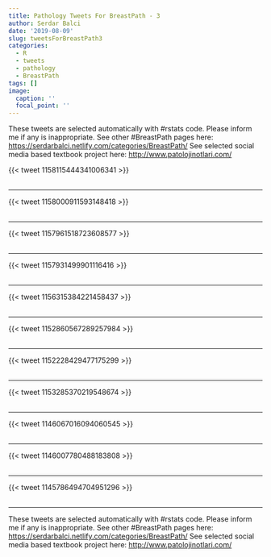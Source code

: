 ```yaml
---
title: Pathology Tweets For BreastPath - 3
author: Serdar Balci
date: '2019-08-09'
slug: tweetsForBreastPath3
categories:
  - R
  - tweets
  - pathology
  - BreastPath
tags: []
image:
  caption: ''
  focal_point: ''
---
```



These tweets are selected automatically with #rstats code. Please inform me if any is inappropriate.
See other #BreastPath pages here: https://serdarbalci.netlify.com/categories/BreastPath/ 
See selected social media based textbook project here: http://www.patolojinotlari.com/

{{< tweet 1158115444341006341 >}}
<br>
<br>
<hr>
{{< tweet 1158000911593148418 >}}
<br>
<br>
<hr>
{{< tweet 1157961518723608577 >}}
<br>
<br>
<hr>
{{< tweet 1157931499901116416 >}}
<br>
<br>
<hr>
{{< tweet 1156315384221458437 >}}
<br>
<br>
<hr>
{{< tweet 1152860567289257984 >}}
<br>
<br>
<hr>
{{< tweet 1152228429477175299 >}}
<br>
<br>
<hr>
{{< tweet 1153285370219548674 >}}
<br>
<br>
<hr>
{{< tweet 1146067016094060545 >}}
<br>
<br>
<hr>
{{< tweet 1146007780488183808 >}}
<br>
<br>
<hr>
{{< tweet 1145786494704951296 >}}
<br>
<br>
<hr>


These tweets are selected automatically with #rstats code. Please inform me if any is inappropriate.
See other #BreastPath pages here: https://serdarbalci.netlify.com/categories/BreastPath/ 
See selected social media based textbook project here: http://www.patolojinotlari.com/
